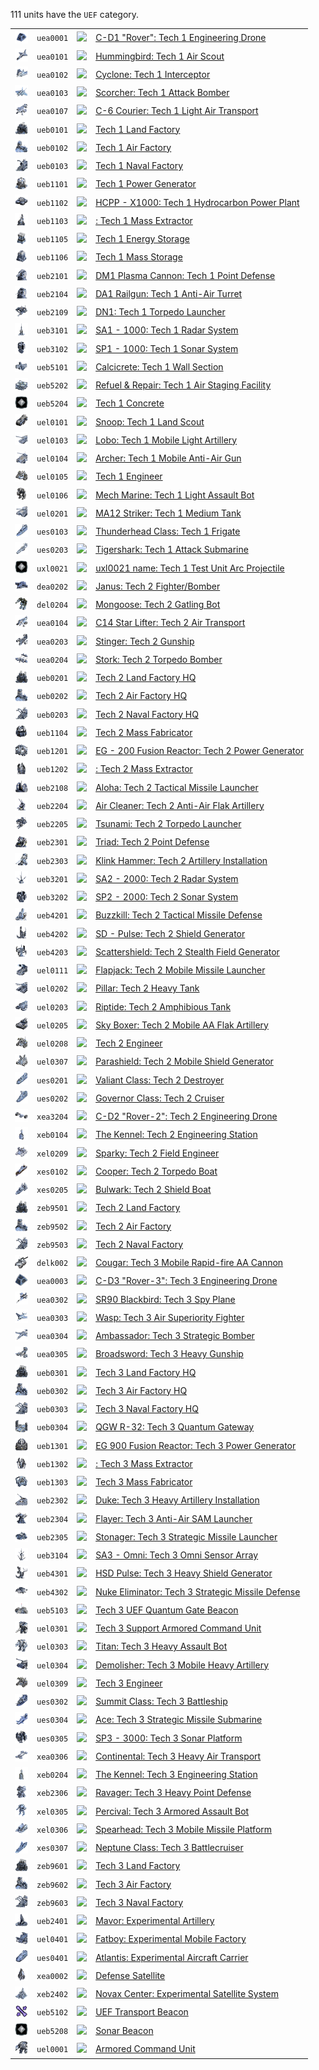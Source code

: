 111 units have the <code>UEF</code> category.
<table>
    <tr>
        <td><a href="UEA0001"><img src="icons/units/UEA0001_icon.png" width="21px" /></a></td>
        <td><code>uea0001</code></td>
        <td><a href="Forged Alliance Forever"><img src="icons/mods/mod.png" width="21px" /></a></td>
        <td><a href="UEA0001">C-D1 "Rover": Tech 1 Engineering Drone</a></td>
    </tr>
    <tr>
        <td><a href="UEA0101"><img src="icons/units/UEA0101_icon.png" width="21px" /></a></td>
        <td><code>uea0101</code></td>
        <td><a href="Forged Alliance Forever"><img src="icons/mods/mod.png" width="21px" /></a></td>
        <td><a href="UEA0101">Hummingbird: Tech 1 Air Scout</a></td>
    </tr>
    <tr>
        <td><a href="UEA0102"><img src="icons/units/UEA0102_icon.png" width="21px" /></a></td>
        <td><code>uea0102</code></td>
        <td><a href="Forged Alliance Forever"><img src="icons/mods/mod.png" width="21px" /></a></td>
        <td><a href="UEA0102">Cyclone: Tech 1 Interceptor</a></td>
    </tr>
    <tr>
        <td><a href="UEA0103"><img src="icons/units/UEA0103_icon.png" width="21px" /></a></td>
        <td><code>uea0103</code></td>
        <td><a href="Forged Alliance Forever"><img src="icons/mods/mod.png" width="21px" /></a></td>
        <td><a href="UEA0103">Scorcher: Tech 1 Attack Bomber</a></td>
    </tr>
    <tr>
        <td><a href="UEA0107"><img src="icons/units/UEA0107_icon.png" width="21px" /></a></td>
        <td><code>uea0107</code></td>
        <td><a href="Forged Alliance Forever"><img src="icons/mods/mod.png" width="21px" /></a></td>
        <td><a href="UEA0107">C-6 Courier: Tech 1 Light Air Transport</a></td>
    </tr>
    <tr>
        <td><a href="UEB0101"><img src="icons/units/UEB0101_icon.png" width="21px" /></a></td>
        <td><code>ueb0101</code></td>
        <td><a href="Forged Alliance Forever"><img src="icons/mods/mod.png" width="21px" /></a></td>
        <td><a href="UEB0101">Tech 1 Land Factory</a></td>
    </tr>
    <tr>
        <td><a href="UEB0102"><img src="icons/units/UEB0102_icon.png" width="21px" /></a></td>
        <td><code>ueb0102</code></td>
        <td><a href="Forged Alliance Forever"><img src="icons/mods/mod.png" width="21px" /></a></td>
        <td><a href="UEB0102">Tech 1 Air Factory</a></td>
    </tr>
    <tr>
        <td><a href="UEB0103"><img src="icons/units/UEB0103_icon.png" width="21px" /></a></td>
        <td><code>ueb0103</code></td>
        <td><a href="Forged Alliance Forever"><img src="icons/mods/mod.png" width="21px" /></a></td>
        <td><a href="UEB0103">Tech 1 Naval Factory</a></td>
    </tr>
    <tr>
        <td><a href="UEB1101"><img src="icons/units/UEB1101_icon.png" width="21px" /></a></td>
        <td><code>ueb1101</code></td>
        <td><a href="Forged Alliance Forever"><img src="icons/mods/mod.png" width="21px" /></a></td>
        <td><a href="UEB1101">Tech 1 Power Generator</a></td>
    </tr>
    <tr>
        <td><a href="UEB1102"><img src="icons/units/UEB1102_icon.png" width="21px" /></a></td>
        <td><code>ueb1102</code></td>
        <td><a href="Forged Alliance Forever"><img src="icons/mods/mod.png" width="21px" /></a></td>
        <td><a href="UEB1102">HCPP - X1000: Tech 1 Hydrocarbon Power Plant</a></td>
    </tr>
    <tr>
        <td><a href="UEB1103"><img src="icons/units/UEB1103_icon.png" width="21px" /></a></td>
        <td><code>ueb1103</code></td>
        <td><a href="Forged Alliance Forever"><img src="icons/mods/mod.png" width="21px" /></a></td>
        <td><a href="UEB1103">: Tech 1 Mass Extractor</a></td>
    </tr>
    <tr>
        <td><a href="UEB1105"><img src="icons/units/UEB1105_icon.png" width="21px" /></a></td>
        <td><code>ueb1105</code></td>
        <td><a href="Forged Alliance Forever"><img src="icons/mods/mod.png" width="21px" /></a></td>
        <td><a href="UEB1105">Tech 1 Energy Storage</a></td>
    </tr>
    <tr>
        <td><a href="UEB1106"><img src="icons/units/UEB1106_icon.png" width="21px" /></a></td>
        <td><code>ueb1106</code></td>
        <td><a href="Forged Alliance Forever"><img src="icons/mods/mod.png" width="21px" /></a></td>
        <td><a href="UEB1106">Tech 1 Mass Storage</a></td>
    </tr>
    <tr>
        <td><a href="UEB2101"><img src="icons/units/UEB2101_icon.png" width="21px" /></a></td>
        <td><code>ueb2101</code></td>
        <td><a href="Forged Alliance Forever"><img src="icons/mods/mod.png" width="21px" /></a></td>
        <td><a href="UEB2101">DM1 Plasma Cannon: Tech 1 Point Defense</a></td>
    </tr>
    <tr>
        <td><a href="UEB2104"><img src="icons/units/UEB2104_icon.png" width="21px" /></a></td>
        <td><code>ueb2104</code></td>
        <td><a href="Forged Alliance Forever"><img src="icons/mods/mod.png" width="21px" /></a></td>
        <td><a href="UEB2104">DA1 Railgun: Tech 1 Anti-Air Turret</a></td>
    </tr>
    <tr>
        <td><a href="UEB2109"><img src="icons/units/UEB2109_icon.png" width="21px" /></a></td>
        <td><code>ueb2109</code></td>
        <td><a href="Forged Alliance Forever"><img src="icons/mods/mod.png" width="21px" /></a></td>
        <td><a href="UEB2109">DN1: Tech 1 Torpedo Launcher</a></td>
    </tr>
    <tr>
        <td><a href="UEB3101"><img src="icons/units/UEB3101_icon.png" width="21px" /></a></td>
        <td><code>ueb3101</code></td>
        <td><a href="Forged Alliance Forever"><img src="icons/mods/mod.png" width="21px" /></a></td>
        <td><a href="UEB3101">SA1 - 1000: Tech 1 Radar System</a></td>
    </tr>
    <tr>
        <td><a href="UEB3102"><img src="icons/units/UEB3102_icon.png" width="21px" /></a></td>
        <td><code>ueb3102</code></td>
        <td><a href="Forged Alliance Forever"><img src="icons/mods/mod.png" width="21px" /></a></td>
        <td><a href="UEB3102">SP1 - 1000: Tech 1 Sonar System</a></td>
    </tr>
    <tr>
        <td><a href="UEB5101"><img src="icons/units/UEB5101_icon.png" width="21px" /></a></td>
        <td><code>ueb5101</code></td>
        <td><a href="Forged Alliance Forever"><img src="icons/mods/mod.png" width="21px" /></a></td>
        <td><a href="UEB5101">Calcicrete: Tech 1 Wall Section</a></td>
    </tr>
    <tr>
        <td><a href="UEB5202"><img src="icons/units/UEB5202_icon.png" width="21px" /></a></td>
        <td><code>ueb5202</code></td>
        <td><a href="Forged Alliance Forever"><img src="icons/mods/mod.png" width="21px" /></a></td>
        <td><a href="UEB5202">Refuel & Repair: Tech 1 Air Staging Facility</a></td>
    </tr>
    <tr>
        <td><a href="UEB5204"><img src="icons/units/unidentified_icon.png" width="21px" /></a></td>
        <td><code>ueb5204</code></td>
        <td><a href="Forged Alliance Forever"><img src="icons/mods/mod.png" width="21px" /></a></td>
        <td><a href="UEB5204">Tech 1 Concrete</a></td>
    </tr>
    <tr>
        <td><a href="UEL0101"><img src="icons/units/UEL0101_icon.png" width="21px" /></a></td>
        <td><code>uel0101</code></td>
        <td><a href="Forged Alliance Forever"><img src="icons/mods/mod.png" width="21px" /></a></td>
        <td><a href="UEL0101">Snoop: Tech 1 Land Scout</a></td>
    </tr>
    <tr>
        <td><a href="UEL0103"><img src="icons/units/UEL0103_icon.png" width="21px" /></a></td>
        <td><code>uel0103</code></td>
        <td><a href="Forged Alliance Forever"><img src="icons/mods/mod.png" width="21px" /></a></td>
        <td><a href="UEL0103">Lobo: Tech 1 Mobile Light Artillery</a></td>
    </tr>
    <tr>
        <td><a href="UEL0104"><img src="icons/units/UEL0104_icon.png" width="21px" /></a></td>
        <td><code>uel0104</code></td>
        <td><a href="Forged Alliance Forever"><img src="icons/mods/mod.png" width="21px" /></a></td>
        <td><a href="UEL0104">Archer: Tech 1 Mobile Anti-Air Gun</a></td>
    </tr>
    <tr>
        <td><a href="UEL0105"><img src="icons/units/UEL0105_icon.png" width="21px" /></a></td>
        <td><code>uel0105</code></td>
        <td><a href="Forged Alliance Forever"><img src="icons/mods/mod.png" width="21px" /></a></td>
        <td><a href="UEL0105">Tech 1 Engineer</a></td>
    </tr>
    <tr>
        <td><a href="UEL0106"><img src="icons/units/UEL0106_icon.png" width="21px" /></a></td>
        <td><code>uel0106</code></td>
        <td><a href="Forged Alliance Forever"><img src="icons/mods/mod.png" width="21px" /></a></td>
        <td><a href="UEL0106">Mech Marine: Tech 1 Light Assault Bot</a></td>
    </tr>
    <tr>
        <td><a href="UEL0201"><img src="icons/units/UEL0201_icon.png" width="21px" /></a></td>
        <td><code>uel0201</code></td>
        <td><a href="Forged Alliance Forever"><img src="icons/mods/mod.png" width="21px" /></a></td>
        <td><a href="UEL0201">MA12 Striker: Tech 1 Medium Tank</a></td>
    </tr>
    <tr>
        <td><a href="UES0103"><img src="icons/units/UES0103_icon.png" width="21px" /></a></td>
        <td><code>ues0103</code></td>
        <td><a href="Forged Alliance Forever"><img src="icons/mods/mod.png" width="21px" /></a></td>
        <td><a href="UES0103">Thunderhead Class: Tech 1 Frigate</a></td>
    </tr>
    <tr>
        <td><a href="UES0203"><img src="icons/units/UES0203_icon.png" width="21px" /></a></td>
        <td><code>ues0203</code></td>
        <td><a href="Forged Alliance Forever"><img src="icons/mods/mod.png" width="21px" /></a></td>
        <td><a href="UES0203">Tigershark: Tech 1 Attack Submarine</a></td>
    </tr>
    <tr>
        <td><a href="UXL0021"><img src="icons/units/unidentified_icon.png" width="21px" /></a></td>
        <td><code>uxl0021</code></td>
        <td><a href="Forged Alliance Forever"><img src="icons/mods/mod.png" width="21px" /></a></td>
        <td><a href="UXL0021">uxl0021 name: Tech 1 Test Unit Arc Projectile</a></td>
    </tr>
    <tr>
        <td><a href="DEA0202"><img src="icons/units/DEA0202_icon.png" width="21px" /></a></td>
        <td><code>dea0202</code></td>
        <td><a href="Forged Alliance Forever"><img src="icons/mods/mod.png" width="21px" /></a></td>
        <td><a href="DEA0202">Janus: Tech 2 Fighter/Bomber</a></td>
    </tr>
    <tr>
        <td><a href="DEL0204"><img src="icons/units/DEL0204_icon.png" width="21px" /></a></td>
        <td><code>del0204</code></td>
        <td><a href="Forged Alliance Forever"><img src="icons/mods/mod.png" width="21px" /></a></td>
        <td><a href="DEL0204">Mongoose: Tech 2 Gatling Bot</a></td>
    </tr>
    <tr>
        <td><a href="UEA0104"><img src="icons/units/UEA0104_icon.png" width="21px" /></a></td>
        <td><code>uea0104</code></td>
        <td><a href="Forged Alliance Forever"><img src="icons/mods/mod.png" width="21px" /></a></td>
        <td><a href="UEA0104">C14 Star Lifter: Tech 2 Air Transport</a></td>
    </tr>
    <tr>
        <td><a href="UEA0203"><img src="icons/units/UEA0203_icon.png" width="21px" /></a></td>
        <td><code>uea0203</code></td>
        <td><a href="Forged Alliance Forever"><img src="icons/mods/mod.png" width="21px" /></a></td>
        <td><a href="UEA0203">Stinger: Tech 2 Gunship</a></td>
    </tr>
    <tr>
        <td><a href="UEA0204"><img src="icons/units/UEA0204_icon.png" width="21px" /></a></td>
        <td><code>uea0204</code></td>
        <td><a href="Forged Alliance Forever"><img src="icons/mods/mod.png" width="21px" /></a></td>
        <td><a href="UEA0204">Stork: Tech 2 Torpedo Bomber</a></td>
    </tr>
    <tr>
        <td><a href="UEB0201"><img src="icons/units/UEB0201_icon.png" width="21px" /></a></td>
        <td><code>ueb0201</code></td>
        <td><a href="Forged Alliance Forever"><img src="icons/mods/mod.png" width="21px" /></a></td>
        <td><a href="UEB0201">Tech 2 Land Factory HQ</a></td>
    </tr>
    <tr>
        <td><a href="UEB0202"><img src="icons/units/UEB0202_icon.png" width="21px" /></a></td>
        <td><code>ueb0202</code></td>
        <td><a href="Forged Alliance Forever"><img src="icons/mods/mod.png" width="21px" /></a></td>
        <td><a href="UEB0202">Tech 2 Air Factory HQ</a></td>
    </tr>
    <tr>
        <td><a href="UEB0203"><img src="icons/units/UEB0203_icon.png" width="21px" /></a></td>
        <td><code>ueb0203</code></td>
        <td><a href="Forged Alliance Forever"><img src="icons/mods/mod.png" width="21px" /></a></td>
        <td><a href="UEB0203">Tech 2 Naval Factory HQ</a></td>
    </tr>
    <tr>
        <td><a href="UEB1104"><img src="icons/units/UEB1104_icon.png" width="21px" /></a></td>
        <td><code>ueb1104</code></td>
        <td><a href="Forged Alliance Forever"><img src="icons/mods/mod.png" width="21px" /></a></td>
        <td><a href="UEB1104">Tech 2 Mass Fabricator</a></td>
    </tr>
    <tr>
        <td><a href="UEB1201"><img src="icons/units/UEB1201_icon.png" width="21px" /></a></td>
        <td><code>ueb1201</code></td>
        <td><a href="Forged Alliance Forever"><img src="icons/mods/mod.png" width="21px" /></a></td>
        <td><a href="UEB1201">EG - 200 Fusion Reactor: Tech 2 Power Generator</a></td>
    </tr>
    <tr>
        <td><a href="UEB1202"><img src="icons/units/UEB1202_icon.png" width="21px" /></a></td>
        <td><code>ueb1202</code></td>
        <td><a href="Forged Alliance Forever"><img src="icons/mods/mod.png" width="21px" /></a></td>
        <td><a href="UEB1202">: Tech 2 Mass Extractor</a></td>
    </tr>
    <tr>
        <td><a href="UEB2108"><img src="icons/units/UEB2108_icon.png" width="21px" /></a></td>
        <td><code>ueb2108</code></td>
        <td><a href="Forged Alliance Forever"><img src="icons/mods/mod.png" width="21px" /></a></td>
        <td><a href="UEB2108">Aloha: Tech 2 Tactical Missile Launcher</a></td>
    </tr>
    <tr>
        <td><a href="UEB2204"><img src="icons/units/UEB2204_icon.png" width="21px" /></a></td>
        <td><code>ueb2204</code></td>
        <td><a href="Forged Alliance Forever"><img src="icons/mods/mod.png" width="21px" /></a></td>
        <td><a href="UEB2204">Air Cleaner: Tech 2 Anti-Air Flak Artillery</a></td>
    </tr>
    <tr>
        <td><a href="UEB2205"><img src="icons/units/UEB2205_icon.png" width="21px" /></a></td>
        <td><code>ueb2205</code></td>
        <td><a href="Forged Alliance Forever"><img src="icons/mods/mod.png" width="21px" /></a></td>
        <td><a href="UEB2205">Tsunami: Tech 2 Torpedo Launcher</a></td>
    </tr>
    <tr>
        <td><a href="UEB2301"><img src="icons/units/UEB2301_icon.png" width="21px" /></a></td>
        <td><code>ueb2301</code></td>
        <td><a href="Forged Alliance Forever"><img src="icons/mods/mod.png" width="21px" /></a></td>
        <td><a href="UEB2301">Triad: Tech 2 Point Defense</a></td>
    </tr>
    <tr>
        <td><a href="UEB2303"><img src="icons/units/UEB2303_icon.png" width="21px" /></a></td>
        <td><code>ueb2303</code></td>
        <td><a href="Forged Alliance Forever"><img src="icons/mods/mod.png" width="21px" /></a></td>
        <td><a href="UEB2303">Klink Hammer: Tech 2 Artillery Installation</a></td>
    </tr>
    <tr>
        <td><a href="UEB3201"><img src="icons/units/UEB3201_icon.png" width="21px" /></a></td>
        <td><code>ueb3201</code></td>
        <td><a href="Forged Alliance Forever"><img src="icons/mods/mod.png" width="21px" /></a></td>
        <td><a href="UEB3201">SA2 - 2000: Tech 2 Radar System</a></td>
    </tr>
    <tr>
        <td><a href="UEB3202"><img src="icons/units/UEB3202_icon.png" width="21px" /></a></td>
        <td><code>ueb3202</code></td>
        <td><a href="Forged Alliance Forever"><img src="icons/mods/mod.png" width="21px" /></a></td>
        <td><a href="UEB3202">SP2 - 2000: Tech 2 Sonar System</a></td>
    </tr>
    <tr>
        <td><a href="UEB4201"><img src="icons/units/UEB4201_icon.png" width="21px" /></a></td>
        <td><code>ueb4201</code></td>
        <td><a href="Forged Alliance Forever"><img src="icons/mods/mod.png" width="21px" /></a></td>
        <td><a href="UEB4201">Buzzkill: Tech 2 Tactical Missile Defense</a></td>
    </tr>
    <tr>
        <td><a href="UEB4202"><img src="icons/units/UEB4202_icon.png" width="21px" /></a></td>
        <td><code>ueb4202</code></td>
        <td><a href="Forged Alliance Forever"><img src="icons/mods/mod.png" width="21px" /></a></td>
        <td><a href="UEB4202">SD - Pulse: Tech 2 Shield Generator</a></td>
    </tr>
    <tr>
        <td><a href="UEB4203"><img src="icons/units/UEB4203_icon.png" width="21px" /></a></td>
        <td><code>ueb4203</code></td>
        <td><a href="Forged Alliance Forever"><img src="icons/mods/mod.png" width="21px" /></a></td>
        <td><a href="UEB4203">Scattershield: Tech 2 Stealth Field Generator</a></td>
    </tr>
    <tr>
        <td><a href="UEL0111"><img src="icons/units/UEL0111_icon.png" width="21px" /></a></td>
        <td><code>uel0111</code></td>
        <td><a href="Forged Alliance Forever"><img src="icons/mods/mod.png" width="21px" /></a></td>
        <td><a href="UEL0111">Flapjack: Tech 2 Mobile Missile Launcher</a></td>
    </tr>
    <tr>
        <td><a href="UEL0202"><img src="icons/units/UEL0202_icon.png" width="21px" /></a></td>
        <td><code>uel0202</code></td>
        <td><a href="Forged Alliance Forever"><img src="icons/mods/mod.png" width="21px" /></a></td>
        <td><a href="UEL0202">Pillar: Tech 2 Heavy Tank</a></td>
    </tr>
    <tr>
        <td><a href="UEL0203"><img src="icons/units/UEL0203_icon.png" width="21px" /></a></td>
        <td><code>uel0203</code></td>
        <td><a href="Forged Alliance Forever"><img src="icons/mods/mod.png" width="21px" /></a></td>
        <td><a href="UEL0203">Riptide: Tech 2 Amphibious Tank</a></td>
    </tr>
    <tr>
        <td><a href="UEL0205"><img src="icons/units/UEL0205_icon.png" width="21px" /></a></td>
        <td><code>uel0205</code></td>
        <td><a href="Forged Alliance Forever"><img src="icons/mods/mod.png" width="21px" /></a></td>
        <td><a href="UEL0205">Sky Boxer: Tech 2 Mobile AA Flak Artillery</a></td>
    </tr>
    <tr>
        <td><a href="UEL0208"><img src="icons/units/UEL0208_icon.png" width="21px" /></a></td>
        <td><code>uel0208</code></td>
        <td><a href="Forged Alliance Forever"><img src="icons/mods/mod.png" width="21px" /></a></td>
        <td><a href="UEL0208">Tech 2 Engineer</a></td>
    </tr>
    <tr>
        <td><a href="UEL0307"><img src="icons/units/UEL0307_icon.png" width="21px" /></a></td>
        <td><code>uel0307</code></td>
        <td><a href="Forged Alliance Forever"><img src="icons/mods/mod.png" width="21px" /></a></td>
        <td><a href="UEL0307">Parashield: Tech 2 Mobile Shield Generator</a></td>
    </tr>
    <tr>
        <td><a href="UES0201"><img src="icons/units/UES0201_icon.png" width="21px" /></a></td>
        <td><code>ues0201</code></td>
        <td><a href="Forged Alliance Forever"><img src="icons/mods/mod.png" width="21px" /></a></td>
        <td><a href="UES0201">Valiant Class: Tech 2 Destroyer</a></td>
    </tr>
    <tr>
        <td><a href="UES0202"><img src="icons/units/UES0202_icon.png" width="21px" /></a></td>
        <td><code>ues0202</code></td>
        <td><a href="Forged Alliance Forever"><img src="icons/mods/mod.png" width="21px" /></a></td>
        <td><a href="UES0202">Governor Class: Tech 2 Cruiser</a></td>
    </tr>
    <tr>
        <td><a href="XEA3204"><img src="icons/units/XEA3204_icon.png" width="21px" /></a></td>
        <td><code>xea3204</code></td>
        <td><a href="Forged Alliance Forever"><img src="icons/mods/mod.png" width="21px" /></a></td>
        <td><a href="XEA3204">C-D2 "Rover-2": Tech 2 Engineering Drone</a></td>
    </tr>
    <tr>
        <td><a href="XEB0104"><img src="icons/units/XEB0104_icon.png" width="21px" /></a></td>
        <td><code>xeb0104</code></td>
        <td><a href="Forged Alliance Forever"><img src="icons/mods/mod.png" width="21px" /></a></td>
        <td><a href="XEB0104">The Kennel: Tech 2 Engineering Station</a></td>
    </tr>
    <tr>
        <td><a href="XEL0209"><img src="icons/units/XEL0209_icon.png" width="21px" /></a></td>
        <td><code>xel0209</code></td>
        <td><a href="Forged Alliance Forever"><img src="icons/mods/mod.png" width="21px" /></a></td>
        <td><a href="XEL0209">Sparky: Tech 2 Field Engineer</a></td>
    </tr>
    <tr>
        <td><a href="XES0102"><img src="icons/units/XES0102_icon.png" width="21px" /></a></td>
        <td><code>xes0102</code></td>
        <td><a href="Forged Alliance Forever"><img src="icons/mods/mod.png" width="21px" /></a></td>
        <td><a href="XES0102">Cooper: Tech 2 Torpedo Boat</a></td>
    </tr>
    <tr>
        <td><a href="XES0205"><img src="icons/units/XES0205_icon.png" width="21px" /></a></td>
        <td><code>xes0205</code></td>
        <td><a href="Forged Alliance Forever"><img src="icons/mods/mod.png" width="21px" /></a></td>
        <td><a href="XES0205">Bulwark: Tech 2 Shield Boat</a></td>
    </tr>
    <tr>
        <td><a href="ZEB9501"><img src="icons/units/ZEB9501_icon.png" width="21px" /></a></td>
        <td><code>zeb9501</code></td>
        <td><a href="Forged Alliance Forever"><img src="icons/mods/mod.png" width="21px" /></a></td>
        <td><a href="ZEB9501">Tech 2 Land Factory</a></td>
    </tr>
    <tr>
        <td><a href="ZEB9502"><img src="icons/units/ZEB9502_icon.png" width="21px" /></a></td>
        <td><code>zeb9502</code></td>
        <td><a href="Forged Alliance Forever"><img src="icons/mods/mod.png" width="21px" /></a></td>
        <td><a href="ZEB9502">Tech 2 Air Factory</a></td>
    </tr>
    <tr>
        <td><a href="ZEB9503"><img src="icons/units/ZEB9503_icon.png" width="21px" /></a></td>
        <td><code>zeb9503</code></td>
        <td><a href="Forged Alliance Forever"><img src="icons/mods/mod.png" width="21px" /></a></td>
        <td><a href="ZEB9503">Tech 2 Naval Factory</a></td>
    </tr>
    <tr>
        <td><a href="DELK002"><img src="icons/units/DELK002_icon.png" width="21px" /></a></td>
        <td><code>delk002</code></td>
        <td><a href="Forged Alliance Forever"><img src="icons/mods/mod.png" width="21px" /></a></td>
        <td><a href="DELK002">Cougar: Tech 3 Mobile Rapid-fire AA Cannon</a></td>
    </tr>
    <tr>
        <td><a href="UEA0003"><img src="icons/units/UEA0003_icon.png" width="21px" /></a></td>
        <td><code>uea0003</code></td>
        <td><a href="Forged Alliance Forever"><img src="icons/mods/mod.png" width="21px" /></a></td>
        <td><a href="UEA0003">C-D3 "Rover-3": Tech 3 Engineering Drone</a></td>
    </tr>
    <tr>
        <td><a href="UEA0302"><img src="icons/units/UEA0302_icon.png" width="21px" /></a></td>
        <td><code>uea0302</code></td>
        <td><a href="Forged Alliance Forever"><img src="icons/mods/mod.png" width="21px" /></a></td>
        <td><a href="UEA0302">SR90 Blackbird: Tech 3 Spy Plane</a></td>
    </tr>
    <tr>
        <td><a href="UEA0303"><img src="icons/units/UEA0303_icon.png" width="21px" /></a></td>
        <td><code>uea0303</code></td>
        <td><a href="Forged Alliance Forever"><img src="icons/mods/mod.png" width="21px" /></a></td>
        <td><a href="UEA0303">Wasp: Tech 3 Air Superiority Fighter</a></td>
    </tr>
    <tr>
        <td><a href="UEA0304"><img src="icons/units/UEA0304_icon.png" width="21px" /></a></td>
        <td><code>uea0304</code></td>
        <td><a href="Forged Alliance Forever"><img src="icons/mods/mod.png" width="21px" /></a></td>
        <td><a href="UEA0304">Ambassador: Tech 3 Strategic Bomber</a></td>
    </tr>
    <tr>
        <td><a href="UEA0305"><img src="icons/units/UEA0305_icon.png" width="21px" /></a></td>
        <td><code>uea0305</code></td>
        <td><a href="Forged Alliance Forever"><img src="icons/mods/mod.png" width="21px" /></a></td>
        <td><a href="UEA0305">Broadsword: Tech 3 Heavy Gunship</a></td>
    </tr>
    <tr>
        <td><a href="UEB0301"><img src="icons/units/UEB0301_icon.png" width="21px" /></a></td>
        <td><code>ueb0301</code></td>
        <td><a href="Forged Alliance Forever"><img src="icons/mods/mod.png" width="21px" /></a></td>
        <td><a href="UEB0301">Tech 3 Land Factory HQ</a></td>
    </tr>
    <tr>
        <td><a href="UEB0302"><img src="icons/units/UEB0302_icon.png" width="21px" /></a></td>
        <td><code>ueb0302</code></td>
        <td><a href="Forged Alliance Forever"><img src="icons/mods/mod.png" width="21px" /></a></td>
        <td><a href="UEB0302">Tech 3 Air Factory HQ</a></td>
    </tr>
    <tr>
        <td><a href="UEB0303"><img src="icons/units/UEB0303_icon.png" width="21px" /></a></td>
        <td><code>ueb0303</code></td>
        <td><a href="Forged Alliance Forever"><img src="icons/mods/mod.png" width="21px" /></a></td>
        <td><a href="UEB0303">Tech 3 Naval Factory HQ</a></td>
    </tr>
    <tr>
        <td><a href="UEB0304"><img src="icons/units/UEB0304_icon.png" width="21px" /></a></td>
        <td><code>ueb0304</code></td>
        <td><a href="Forged Alliance Forever"><img src="icons/mods/mod.png" width="21px" /></a></td>
        <td><a href="UEB0304">QGW R-32: Tech 3 Quantum Gateway</a></td>
    </tr>
    <tr>
        <td><a href="UEB1301"><img src="icons/units/UEB1301_icon.png" width="21px" /></a></td>
        <td><code>ueb1301</code></td>
        <td><a href="Forged Alliance Forever"><img src="icons/mods/mod.png" width="21px" /></a></td>
        <td><a href="UEB1301">EG 900 Fusion Reactor: Tech 3 Power Generator</a></td>
    </tr>
    <tr>
        <td><a href="UEB1302"><img src="icons/units/UEB1302_icon.png" width="21px" /></a></td>
        <td><code>ueb1302</code></td>
        <td><a href="Forged Alliance Forever"><img src="icons/mods/mod.png" width="21px" /></a></td>
        <td><a href="UEB1302">: Tech 3 Mass Extractor</a></td>
    </tr>
    <tr>
        <td><a href="UEB1303"><img src="icons/units/UEB1303_icon.png" width="21px" /></a></td>
        <td><code>ueb1303</code></td>
        <td><a href="Forged Alliance Forever"><img src="icons/mods/mod.png" width="21px" /></a></td>
        <td><a href="UEB1303">Tech 3 Mass Fabricator</a></td>
    </tr>
    <tr>
        <td><a href="UEB2302"><img src="icons/units/UEB2302_icon.png" width="21px" /></a></td>
        <td><code>ueb2302</code></td>
        <td><a href="Forged Alliance Forever"><img src="icons/mods/mod.png" width="21px" /></a></td>
        <td><a href="UEB2302">Duke: Tech 3 Heavy Artillery Installation</a></td>
    </tr>
    <tr>
        <td><a href="UEB2304"><img src="icons/units/UEB2304_icon.png" width="21px" /></a></td>
        <td><code>ueb2304</code></td>
        <td><a href="Forged Alliance Forever"><img src="icons/mods/mod.png" width="21px" /></a></td>
        <td><a href="UEB2304">Flayer: Tech 3 Anti-Air SAM Launcher</a></td>
    </tr>
    <tr>
        <td><a href="UEB2305"><img src="icons/units/UEB2305_icon.png" width="21px" /></a></td>
        <td><code>ueb2305</code></td>
        <td><a href="Forged Alliance Forever"><img src="icons/mods/mod.png" width="21px" /></a></td>
        <td><a href="UEB2305">Stonager: Tech 3 Strategic Missile Launcher</a></td>
    </tr>
    <tr>
        <td><a href="UEB3104"><img src="icons/units/UEB3104_icon.png" width="21px" /></a></td>
        <td><code>ueb3104</code></td>
        <td><a href="Forged Alliance Forever"><img src="icons/mods/mod.png" width="21px" /></a></td>
        <td><a href="UEB3104">SA3 - Omni: Tech 3 Omni Sensor Array</a></td>
    </tr>
    <tr>
        <td><a href="UEB4301"><img src="icons/units/UEB4301_icon.png" width="21px" /></a></td>
        <td><code>ueb4301</code></td>
        <td><a href="Forged Alliance Forever"><img src="icons/mods/mod.png" width="21px" /></a></td>
        <td><a href="UEB4301">HSD Pulse: Tech 3 Heavy Shield Generator</a></td>
    </tr>
    <tr>
        <td><a href="UEB4302"><img src="icons/units/UEB4302_icon.png" width="21px" /></a></td>
        <td><code>ueb4302</code></td>
        <td><a href="Forged Alliance Forever"><img src="icons/mods/mod.png" width="21px" /></a></td>
        <td><a href="UEB4302">Nuke Eliminator: Tech 3 Strategic Missile Defense</a></td>
    </tr>
    <tr>
        <td><a href="UEB5103"><img src="icons/units/UEB5103_icon.png" width="21px" /></a></td>
        <td><code>ueb5103</code></td>
        <td><a href="Forged Alliance Forever"><img src="icons/mods/mod.png" width="21px" /></a></td>
        <td><a href="UEB5103">Tech 3 UEF Quantum Gate Beacon</a></td>
    </tr>
    <tr>
        <td><a href="UEL0301"><img src="icons/units/UEL0301_icon.png" width="21px" /></a></td>
        <td><code>uel0301</code></td>
        <td><a href="Forged Alliance Forever"><img src="icons/mods/mod.png" width="21px" /></a></td>
        <td><a href="UEL0301">Tech 3 Support Armored Command Unit</a></td>
    </tr>
    <tr>
        <td><a href="UEL0303"><img src="icons/units/UEL0303_icon.png" width="21px" /></a></td>
        <td><code>uel0303</code></td>
        <td><a href="Forged Alliance Forever"><img src="icons/mods/mod.png" width="21px" /></a></td>
        <td><a href="UEL0303">Titan: Tech 3 Heavy Assault Bot</a></td>
    </tr>
    <tr>
        <td><a href="UEL0304"><img src="icons/units/UEL0304_icon.png" width="21px" /></a></td>
        <td><code>uel0304</code></td>
        <td><a href="Forged Alliance Forever"><img src="icons/mods/mod.png" width="21px" /></a></td>
        <td><a href="UEL0304">Demolisher: Tech 3 Mobile Heavy Artillery</a></td>
    </tr>
    <tr>
        <td><a href="UEL0309"><img src="icons/units/UEL0309_icon.png" width="21px" /></a></td>
        <td><code>uel0309</code></td>
        <td><a href="Forged Alliance Forever"><img src="icons/mods/mod.png" width="21px" /></a></td>
        <td><a href="UEL0309">Tech 3 Engineer</a></td>
    </tr>
    <tr>
        <td><a href="UES0302"><img src="icons/units/UES0302_icon.png" width="21px" /></a></td>
        <td><code>ues0302</code></td>
        <td><a href="Forged Alliance Forever"><img src="icons/mods/mod.png" width="21px" /></a></td>
        <td><a href="UES0302">Summit Class: Tech 3 Battleship</a></td>
    </tr>
    <tr>
        <td><a href="UES0304"><img src="icons/units/UES0304_icon.png" width="21px" /></a></td>
        <td><code>ues0304</code></td>
        <td><a href="Forged Alliance Forever"><img src="icons/mods/mod.png" width="21px" /></a></td>
        <td><a href="UES0304">Ace: Tech 3 Strategic Missile Submarine</a></td>
    </tr>
    <tr>
        <td><a href="UES0305"><img src="icons/units/UES0305_icon.png" width="21px" /></a></td>
        <td><code>ues0305</code></td>
        <td><a href="Forged Alliance Forever"><img src="icons/mods/mod.png" width="21px" /></a></td>
        <td><a href="UES0305">SP3 - 3000: Tech 3 Sonar Platform</a></td>
    </tr>
    <tr>
        <td><a href="XEA0306"><img src="icons/units/XEA0306_icon.png" width="21px" /></a></td>
        <td><code>xea0306</code></td>
        <td><a href="Forged Alliance Forever"><img src="icons/mods/mod.png" width="21px" /></a></td>
        <td><a href="XEA0306">Continental: Tech 3 Heavy Air Transport</a></td>
    </tr>
    <tr>
        <td><a href="XEB0204"><img src="icons/units/XEB0204_icon.png" width="21px" /></a></td>
        <td><code>xeb0204</code></td>
        <td><a href="Forged Alliance Forever"><img src="icons/mods/mod.png" width="21px" /></a></td>
        <td><a href="XEB0204">The Kennel: Tech 3 Engineering Station</a></td>
    </tr>
    <tr>
        <td><a href="XEB2306"><img src="icons/units/XEB2306_icon.png" width="21px" /></a></td>
        <td><code>xeb2306</code></td>
        <td><a href="Forged Alliance Forever"><img src="icons/mods/mod.png" width="21px" /></a></td>
        <td><a href="XEB2306">Ravager: Tech 3 Heavy Point Defense</a></td>
    </tr>
    <tr>
        <td><a href="XEL0305"><img src="icons/units/XEL0305_icon.png" width="21px" /></a></td>
        <td><code>xel0305</code></td>
        <td><a href="Forged Alliance Forever"><img src="icons/mods/mod.png" width="21px" /></a></td>
        <td><a href="XEL0305">Percival: Tech 3 Armored Assault Bot</a></td>
    </tr>
    <tr>
        <td><a href="XEL0306"><img src="icons/units/XEL0306_icon.png" width="21px" /></a></td>
        <td><code>xel0306</code></td>
        <td><a href="Forged Alliance Forever"><img src="icons/mods/mod.png" width="21px" /></a></td>
        <td><a href="XEL0306">Spearhead: Tech 3 Mobile Missile Platform</a></td>
    </tr>
    <tr>
        <td><a href="XES0307"><img src="icons/units/XES0307_icon.png" width="21px" /></a></td>
        <td><code>xes0307</code></td>
        <td><a href="Forged Alliance Forever"><img src="icons/mods/mod.png" width="21px" /></a></td>
        <td><a href="XES0307">Neptune Class: Tech 3 Battlecruiser</a></td>
    </tr>
    <tr>
        <td><a href="ZEB9601"><img src="icons/units/ZEB9601_icon.png" width="21px" /></a></td>
        <td><code>zeb9601</code></td>
        <td><a href="Forged Alliance Forever"><img src="icons/mods/mod.png" width="21px" /></a></td>
        <td><a href="ZEB9601">Tech 3 Land Factory</a></td>
    </tr>
    <tr>
        <td><a href="ZEB9602"><img src="icons/units/ZEB9602_icon.png" width="21px" /></a></td>
        <td><code>zeb9602</code></td>
        <td><a href="Forged Alliance Forever"><img src="icons/mods/mod.png" width="21px" /></a></td>
        <td><a href="ZEB9602">Tech 3 Air Factory</a></td>
    </tr>
    <tr>
        <td><a href="ZEB9603"><img src="icons/units/ZEB9603_icon.png" width="21px" /></a></td>
        <td><code>zeb9603</code></td>
        <td><a href="Forged Alliance Forever"><img src="icons/mods/mod.png" width="21px" /></a></td>
        <td><a href="ZEB9603">Tech 3 Naval Factory</a></td>
    </tr>
    <tr>
        <td><a href="UEB2401"><img src="icons/units/UEB2401_icon.png" width="21px" /></a></td>
        <td><code>ueb2401</code></td>
        <td><a href="Forged Alliance Forever"><img src="icons/mods/mod.png" width="21px" /></a></td>
        <td><a href="UEB2401">Mavor: Experimental Artillery</a></td>
    </tr>
    <tr>
        <td><a href="UEL0401"><img src="icons/units/UEL0401_icon.png" width="21px" /></a></td>
        <td><code>uel0401</code></td>
        <td><a href="Forged Alliance Forever"><img src="icons/mods/mod.png" width="21px" /></a></td>
        <td><a href="UEL0401">Fatboy: Experimental Mobile Factory</a></td>
    </tr>
    <tr>
        <td><a href="UES0401"><img src="icons/units/UES0401_icon.png" width="21px" /></a></td>
        <td><code>ues0401</code></td>
        <td><a href="Forged Alliance Forever"><img src="icons/mods/mod.png" width="21px" /></a></td>
        <td><a href="UES0401">Atlantis: Experimental Aircraft Carrier</a></td>
    </tr>
    <tr>
        <td><a href="XEA0002"><img src="icons/units/XEA0002_icon.png" width="21px" /></a></td>
        <td><code>xea0002</code></td>
        <td><a href="Forged Alliance Forever"><img src="icons/mods/mod.png" width="21px" /></a></td>
        <td><a href="XEA0002">Defense Satellite</a></td>
    </tr>
    <tr>
        <td><a href="XEB2402"><img src="icons/units/XEB2402_icon.png" width="21px" /></a></td>
        <td><code>xeb2402</code></td>
        <td><a href="Forged Alliance Forever"><img src="icons/mods/mod.png" width="21px" /></a></td>
        <td><a href="XEB2402">Novax Center: Experimental Satellite System</a></td>
    </tr>
    <tr>
        <td><a href="UEB5102"><img src="icons/units/UEB5102_icon.png" width="21px" /></a></td>
        <td><code>ueb5102</code></td>
        <td><a href="Forged Alliance Forever"><img src="icons/mods/mod.png" width="21px" /></a></td>
        <td><a href="UEB5102">UEF Transport Beacon</a></td>
    </tr>
    <tr>
        <td><a href="UEB5208"><img src="icons/units/unidentified_icon.png" width="21px" /></a></td>
        <td><code>ueb5208</code></td>
        <td><a href="Forged Alliance Forever"><img src="icons/mods/mod.png" width="21px" /></a></td>
        <td><a href="UEB5208">Sonar Beacon</a></td>
    </tr>
    <tr>
        <td><a href="UEL0001"><img src="icons/units/UEL0001_icon.png" width="21px" /></a></td>
        <td><code>uel0001</code></td>
        <td><a href="Forged Alliance Forever"><img src="icons/mods/mod.png" width="21px" /></a></td>
        <td><a href="UEL0001">Armored Command Unit</a></td>
    </tr>
</table>
